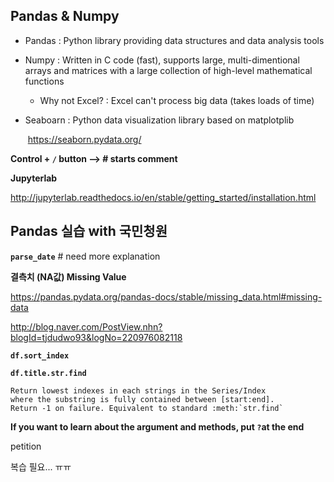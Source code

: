 ## Pandas & Numpy

* Pandas : Python library providing data structures and data analysis tools
* Numpy : Written in C code (fast), supports large, multi-dimentional arrays and matrices with a large collection of high-level mathematical functions 
  * Why not Excel? : Excel can't process big data (takes loads of time)



* Seaboarn : Python data visualization library based on matplotplib

  ​	https://seaborn.pydata.org/



**Control + `/` button --> # starts comment**



**Jupyterlab**

http://jupyterlab.readthedocs.io/en/stable/getting_started/installation.html



## Pandas 실습 with 국민청원

**`parse_date`**  # need more explanation



**결측치 (NA값) Missing Value**

https://pandas.pydata.org/pandas-docs/stable/missing_data.html#missing-data



http://blog.naver.com/PostView.nhn?blogId=tjdudwo93&logNo=220976082118



**`df.sort_index`**



**`df.title.str.find`**

```
Return lowest indexes in each strings in the Series/Index
where the substring is fully contained between [start:end].
Return -1 on failure. Equivalent to standard :meth:`str.find`
```

**If you want to learn about the argument and methods, put `?`at the end**



petition



복습 필요... ㅠㅠ